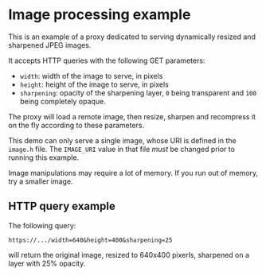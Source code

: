 Image processing example
========================

This is an example of a proxy dedicated to serving dynamically resized and sharpened JPEG images.

It accepts HTTP queries with the following GET parameters:

- `width`: width of the image to serve, in pixels
- `height`: height of the image to serve, in pixels
- `sharpening`: opacity of the sharpening layer, `0` being transparent and `100` being completely opaque.

The proxy will load a remote image, then resize, sharpen and recompress it on the fly according to these parameters.

This demo can only serve a single image, whose URI is defined in the `image.h` file. The `IMAGE_URI` value in that file *must* be changed prior to running this example.

Image manipulations may require a lot of memory. If you run out of memory, try a smaller image.

## HTTP query example

The following query:

`https://.../width=640&height=400&sharpening=25`

will return the original image, resized to 640x400 pixerls, sharpened on a layer with 25% opacity.